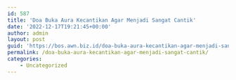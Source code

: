 ```yaml
---
id: 587
title: 'Doa Buka Aura Kecantikan Agar Menjadi Sangat Cantik'
date: '2022-12-17T19:21:45+00:00'
author: admin
layout: post
guid: 'https://bos.awn.biz.id/doa-buka-aura-kecantikan-agar-menjadi-sangat-cantik/'
permalink: /doa-buka-aura-kecantikan-agar-menjadi-sangat-cantik/
categories:
    - Uncategorized
---
```


